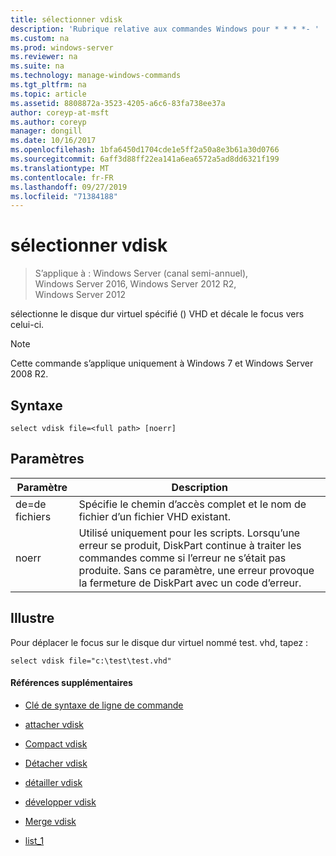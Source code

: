 ```yaml
---
title: sélectionner vdisk
description: 'Rubrique relative aux commandes Windows pour * * * *- '
ms.custom: na
ms.prod: windows-server
ms.reviewer: na
ms.suite: na
ms.technology: manage-windows-commands
ms.tgt_pltfrm: na
ms.topic: article
ms.assetid: 8808872a-3523-4205-a6c6-83fa738ee37a
author: coreyp-at-msft
ms.author: coreyp
manager: dongill
ms.date: 10/16/2017
ms.openlocfilehash: 1bfa6450d1704cde1e5ff2a50a8e3b61a30d0766
ms.sourcegitcommit: 6aff3d88ff22ea141a6ea6572a5ad8dd6321f199
ms.translationtype: MT
ms.contentlocale: fr-FR
ms.lasthandoff: 09/27/2019
ms.locfileid: "71384188"
---
```

# <a name="select-vdisk"></a>sélectionner vdisk

>S’applique à : Windows Server (canal semi-annuel), Windows Server 2016, Windows Server 2012 R2, Windows Server 2012

sélectionne le disque dur virtuel spécifié \(\) VHD et décale le focus vers celui-ci.  
  
> [!NOTE]  
> Cette commande s’applique uniquement à Windows 7 et Windows Server 2008 R2.  
  
## <a name="syntax"></a>Syntaxe  
  
```  
select vdisk file=<full path> [noerr]  
```  
  
## <a name="parameters"></a>Paramètres  
  
|Paramètre|Description|  
|-------|--------|  
|<full path> de\=de fichiers|Spécifie le chemin d’accès complet et le nom de fichier d’un fichier VHD existant.|  
|noerr|Utilisé uniquement pour les scripts. Lorsqu’une erreur se produit, DiskPart continue à traiter les commandes comme si l’erreur ne s’était pas produite. Sans ce paramètre, une erreur provoque la fermeture de DiskPart avec un code d’erreur.|  
  
## <a name="BKMK_examples"></a>Illustre  
Pour déplacer le focus sur le disque dur virtuel nommé test. vhd, tapez :  
  
```  
select vdisk file="c:\test\test.vhd"  
```  
  
#### <a name="additional-references"></a>Références supplémentaires  
  
-   [Clé de syntaxe de ligne de commande](command-line-syntax-key.md)  
  
-   [attacher vdisk](attach-vdisk.md)  
  
-   [Compact vdisk](compact-vdisk.md)  
  
  
  
-   [Détacher vdisk](detach-vdisk.md)  
  
-   [détailler vdisk](detail-vdisk.md)  
  
-   [développer vdisk](expand-vdisk.md)  
  
-   [Merge vdisk](merge-vdisk.md)  
  
-   [list_1](list_1.md)  
  

